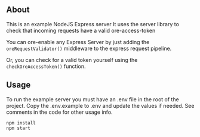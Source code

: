 ## About

This is an example NodeJS Express server 
It uses the server library to check that incoming requests have a valid ore-access-token

You can ore-enable any Express Server by just adding the `oreRequestValidator()` middleware to the express request pipeline.

Or, you can check for a valid token yourself using the `checkOreAccessToken()` function.

## Usage

To run the example server you must have an .env file in the root of the project. 
Copy the .env.example to .env and update the values if needed.
See comments in the code for other usage info.

```
npm install
npm start
```
